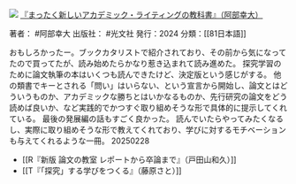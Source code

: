 ![](https://gyazo.com/ca8581e1a0c69717c2dcd4c53257d027.jpg)
[『まったく新しいアカデミック・ライティングの教科書』（阿部幸大）](https://amzn.to/41kEQRJ)

著者： #阿部幸大 
出版社： #光文社 
発行：2024
分類：[[81日本語]]

おもしろかったー。ブックカタリストで紹介されており、その前から気になってたので買ってたが、読み始めたらかなり惹き込まれて読み進めた。
探究学習のために論文執筆の本はいくつも読んできたけど、決定版という感じがする。
他の類書でキーとされる「問い」はいらない、という宣言から開始し、論文とはどういうものか、アカデミックな勝ちとはいかなるものか、先行研究の論文をどう読めば良いか、など実践的でかつすぐ取り組めそうな形で具体的に提示してくれている。
最後の発展編の話もすごく良かった。
読んでいたらやってみたくなるし、実際に取り組めそうな形で教えてくれており、学びに対するモチベーションも与えてくれるような一冊。
20250228

- [[R『新版 論文の教室 レポートから卒論まで』（戸田山和久）]]
- [[T『「探究」する学びをつくる』（藤原さと）]]